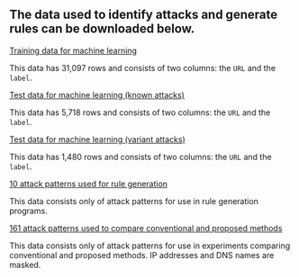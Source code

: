 ## The data used to identify attacks and generate rules can be downloaded below.

[Training data for machine learning](https://github.com/yuudai-g/yuudai-g.github.io/raw/main/learning.csv)

This data has 31,097 rows and consists of two columns: the `URL` and the `label`.

[Test data for machine learning (known attacks)](https://github.com/yuudai-g/yuudai-g.github.io/raw/main/testing_known.csv)

This data has 5,718 rows and consists of two columns: the `URL` and the `label`.

[Test data for machine learning (variant attacks)](https://github.com/yuudai-g/yuudai-g.github.io/raw/main/testing_variants.csv)

This data has 1,480 rows and consists of two columns: the `URL` and the `label`.

[10 attack patterns used for rule generation](https://github.com/yuudai-g/yuudai-g.github.io/raw/main/patterns_generation.txt)

This data consists only of attack patterns for use in rule generation programs.

[161 attack patterns used to compare conventional and proposed methods](https://github.com/yuudai-g/yuudai-g.github.io/raw/main/patterns.txt)

This data consists only of attack patterns for use in experiments comparing conventional and proposed methods. IP addresses and DNS names are masked.
